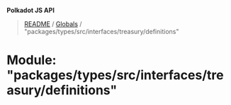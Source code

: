 **Polkadot JS API**

> [README](../README.md) / [Globals](../globals.md) / "packages/types/src/interfaces/treasury/definitions"

# Module: "packages/types/src/interfaces/treasury/definitions"
